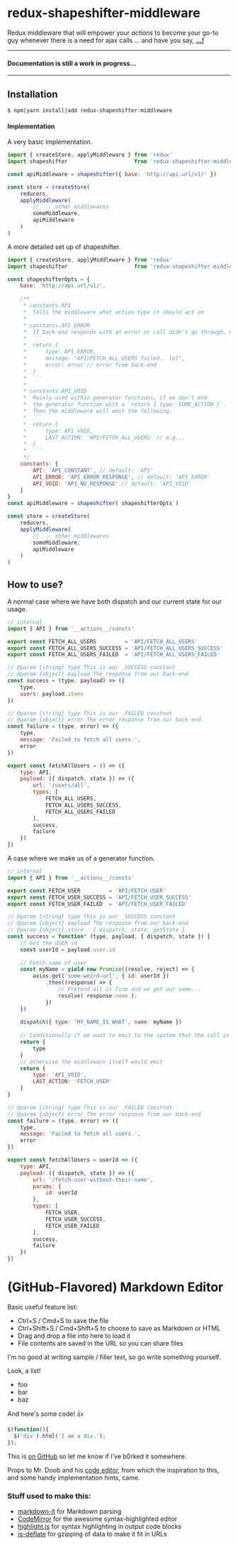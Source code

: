 # redux-shapeshifter-middleware

Redux middleware that will empower your _actions_ to become your go-to guy whenever there is a need for ajax calls ... and have you say, [**...!**](https://youtu.be/nm6DO_7px1I?t=9)

__________________
#### Documentation is still a work in progress...
__________________


## Installation
```
$ npm|yarn install|add redux-shapeshifter-middleware
```
#### Implementation
A very basic implementation.
```js
import { createStore, applyMiddleware } from 'redux'
import shapeshifter                     from 'redux-shapeshifter-middleware'

const apiMiddleware = shapeshifter({ base: 'http://api.url/v1/' })

const store = createStore(
    reducers,
    applyMiddleware(
        // ... other middlewares
        someMiddleware,
        apiMiddleware
    )
)
```

A more detailed set up of shapeshifter.
```js
import { createStore, applyMiddleware } from 'redux'
import shapeshifter                     from 'redux-shapeshifter-middleware'

const shapeshifterOpts = {
    base: 'http://api.url/v1/',
    
    /**
     * constants.API
     *  Tells the middleware what action type it should act on
     * 
     * constants.API_ERROR
     *  If back-end responds with an error or call didn't go through, middleware will emit 'API_ERROR'.. Unless you specified your own custom 'failure'-method within the 'payload'-key in your action.
     *  ```
     *  return {
     *      type: API_ERROR,
     *      message: "API/FETCH_ALL_USERS failed.. lol",
     *      error: error // error from back-end
     *  }
     *  ```
     *
     * constants.API_VOID
     *  Mainly used within generator functions, if we don't end
     *  the generator function with a `return { type: SOME_ACTION }`.
     *  Then the middleware will emit the following:
     *  ```
     *  return {
     *      type: API_VOID,
     *      LAST_ACTION: 'API/FETCH_ALL_USERS' // e.g...
     *  }
     *  ```
     */
    constants: {
        API: 'API_CONSTANT', // default: 'API'
        API_ERROR: 'API_ERROR_RESPONSE', // default: 'API_ERROR'
        API_VOID: 'API_NO_RESPONSE' // default: 'API_VOID'
    }
}
const apiMiddleware = shapeshifter( shapeshifterOpts )

const store = createStore(
    reducers,
    applyMiddleware(
        // ... other middlewares
        someMiddleware,
        apiMiddleware
    )
)
```


## How to use?

A normal case where we have both dispatch and our current state for our usage.
```js
// internal
import { API } from '__actions__/consts'

export const FETCH_ALL_USERS         = 'API/FETCH_ALL_USERS'
export const FETCH_ALL_USERS_SUCCESS = 'API/FETCH_ALL_USERS_SUCCESS'
export const FETCH_ALL_USERS_FAILED  = 'API/FETCH_ALL_USERS_FAILED'

// @param {string} type This is our _SUCCESS constant
// @param {object} payload The response from our back-end
const success = (type, payload) => ({
    type,
    users: payload.items
})

// @param {string} type This is our _FAILED constnat
// @param {object} error The error response from our back-end
const failure = (type, error) => ({
    type,
    message: 'Failed to fetch all users.',
    error
})

export const fetchAllUsers = () => ({
    type: API,
    payload: ({ dispatch, state }) => ({
        url: '/users/all',
        types: [
            FETCH_ALL_USERS,
            FETCH_ALL_USERS_SUCCESS,
            FETCH_ALL_USERS_FAILED
        ],
        success,
        failure
    })
})
```

A case where we make us of a generator function.
```js
// internal
import { API } from '__actions__/consts'

export const FETCH_USER         = 'API/FETCH_USER'
export const FETCH_USER_SUCCESS = 'API/FETCH_USER_SUCCESS'
export const FETCH_USER_FAILED  = 'API/FETCH_USER_FAILED'

// @param {string} type This is our _SUCCESS constant
// @param {object} payload The response from our back-end
// @param {object} store - { dispatch, state, getState }
const success = function* (type, payload, { dispatch, state }) {
    // Get the USER id
    const userId = payload.user.id
    
    // Fetch name of user
    const myName = yield new Promise((resolve, reject) => {
        axios.get('some-weird-url', { id: userId })
            .then((response) => {
                // Pretend all is fine and we get our name...
                resolve( response.name );
            })
    })
    
    dispatch({ type: 'MY_NAME_IS_WHAT', name: myName })
    
    // Conditionally if we want to emit to the system that the call is done.
    return {
        type
    }
    // Otherwise the middleware itself would emit
    return {
        type: 'API_VOID',
        LAST_ACTION: 'FETCH_USER'
    }
}

// @param {string} type This is our _FAILED constnat
// @param {object} error The error response from our back-end
const failure = (type, error) => ({
    type,
    message: 'Failed to fetch all users.',
    error
})

export const fetchAllUsers = userId => ({
    type: API,
    payload: ({ dispatch, state }) => ({
        url: '/fetch-user-without-their-name',
        params: {
            id: userId
        },
        types: [
            FETCH_USER,
            FETCH_USER_SUCCESS,
            FETCH_USER_FAILED
        ],
        success,
        failure
    })
})
```






# (GitHub-Flavored) Markdown Editor

Basic useful feature list:

 * Ctrl+S / Cmd+S to save the file
 * Ctrl+Shift+S / Cmd+Shift+S to choose to save as Markdown or HTML
 * Drag and drop a file into here to load it
 * File contents are saved in the URL so you can share files


I'm no good at writing sample / filler text, so go write something yourself.

Look, a list!

 * foo
 * bar
 * baz

And here's some code! :+1:

```javascript
$(function(){
  $('div').html('I am a div.');
});
```

This is [on GitHub](https://github.com/jbt/markdown-editor) so let me know if I've b0rked it somewhere.


Props to Mr. Doob and his [code editor](http://mrdoob.com/projects/code-editor/), from which
the inspiration to this, and some handy implementation hints, came.

### Stuff used to make this:

 * [markdown-it](https://github.com/markdown-it/markdown-it) for Markdown parsing
 * [CodeMirror](http://codemirror.net/) for the awesome syntax-highlighted editor
 * [highlight.js](http://softwaremaniacs.org/soft/highlight/en/) for syntax highlighting in output code blocks
 * [js-deflate](https://github.com/dankogai/js-deflate) for gzipping of data to make it fit in URLs
